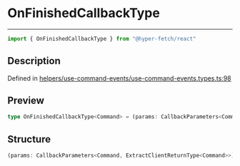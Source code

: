 

# OnFinishedCallbackType

<div class="api-docs__separator" data-reactroot="">

---

</div><div class="api-docs__import" data-reactroot="">

```ts
import { OnFinishedCallbackType } from "@hyper-fetch/react"
```

</div><div class="api-docs__section">

## Description

</div><div class="api-docs__description"><span class="api-docs__do-not-parse">



</span></div><p class="api-docs__definition">

Defined in [helpers/use-command-events/use-command-events.types.ts:98](https://github.com/BetterTyped/hyper-fetch/blob/2ce105c7/packages/react/src/helpers/use-command-events/use-command-events.types.ts#L98)

</p><div class="api-docs__section">

## Preview

</div><div class="api-docs__preview type single">

```ts
type OnFinishedCallbackType<Command> = (params: CallbackParameters<Command, ExtractClientReturnType<Command>>) => void | Promise<void>;
```

</div><div class="api-docs__section">

## Structure

</div><div class="api-docs__returns">

```ts
(params: CallbackParameters<Command, ExtractClientReturnType<Command>>) => void | Promise<void>
```

</div>